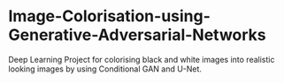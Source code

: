 # Image-Colorisation-using-Generative-Adversarial-Networks

Deep Learning Project for colorising black and white images into realistic looking images by using Conditional GAN and U-Net.
